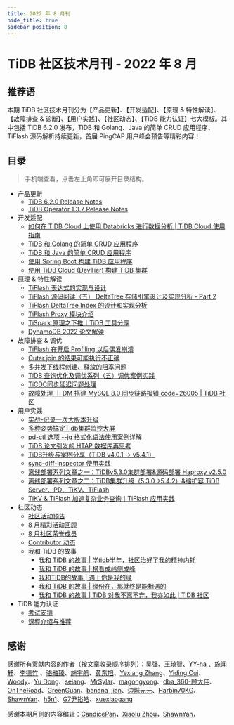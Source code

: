 ```yaml
---
title: 2022 年 8 月刊
hide_title: true
sidebar_position: 8
---
```


# TiDB 社区技术月刊 - 2022 年 8 月

## 推荐语

本期 TiDB 社区技术月刊分为【产品更新】、【开发适配】、【原理 & 特性解读】、【故障排查 & 诊断】、【用户实践】、【社区动态】、【TiDB 能力认证】七大模板。其中包括 TiDB 6.2.0 发布，TiDB 和 Golang、Java 的简单 CRUD 应用程序、TiFlash 源码解析持续更新，首届 PingCAP 用户峰会预告等精彩内容！

## 目录

> 手机端查看，点击左上角即可展开目录结构。

- 产品更新
  - [TiDB 6.2.0 Release Notes](1-update/1-tidb-6-2-0.md)
  - [TiDB Operator 1.3.7 Release Notes](1-update/2-tidb-operator-1-3-7.md)
- 开发适配
  - [如何在 TiDB Cloud 上使用 Databricks 进行数据分析 | TiDB Cloud 使用指南](2-development/1-tidb-cloud-databricks.md)
  - [TiDB 和 Golang 的简单 CRUD 应用程序](2-development/2-tidb-golang-crud.md)
  - [TiDB 和 Java 的简单 CRUD 应用程序](2-development/3-tidb-java-crud.md)
  - [使用 Spring Boot 构建 TiDB 应用程序](2-development/4-spring-boot-tidb.md)
  - [使用 TiDB Cloud (DevTier) 构建 TiDB 集群](2-development/5-tidb-cloud.md)
- 原理 & 特性解读
  - [TiFlash 表达式的实现与设计](3-feature-indepth/1-tiflash-expression-design.md)
  - [TiFlash 源码阅读（五） DeltaTree 存储引擎设计及实现分析 - Part 2](3-feature-indepth/2-tiflash-deltatree-storage-engine.md)
  - [TiFlash DeltaTree Index 的设计和实现分析](3-feature-indepth/3-tiflash-deltatree-index.md)
  - [TiFlash Proxy 模块介绍](3-feature-indepth/4-tiflash-proxy.md)
  - [TiSpark 原理之下推丨TiDB 工具分享](3-feature-indepth/5-tispark-push-down.md)
  - [DynamoDB 2022 论文解读](3-feature-indepth/6-dynameodb-2022-thesis-unscramble.md)
- 故障排查 & 调优
  - [TiFlash 在开启 Profiling 以后偶发崩溃](4-trouble-shooting/1-tiflash-profiling.md)
  - [Outer join 的结果可能执行不正确](4-trouble-shooting/2-tidb-outer-join.md)
  - [多并发下线程创建、释放的阻塞问题](4-trouble-shooting/3-tidb-multiple-concurrent-block.md)
  - [TiDB 查询优化及调优系列（五）调优案例实践](4-trouble-shooting/4-tidb-optimize-5.md)
  - [TiCDC同步延迟问题处理](4-trouble-shooting/5-ticdc-synchronization-delay.md)
  - [故障处理 ｜ DM 搭建 MySQL 8.0 同步链路报错 code=26005 | TiDB 社区](4-trouble-shooting/6-dm-mysql-code-26005.md)
- 用户实践
  - [实战-记录一次大版本升级](5-usercase/1-version-upgrade.md)
  - [多种姿势搞定Tidb集群监控大屏](5-usercase/2-tidb-cluster-monitor.md)
  - [pd-ctl 选项 --jq 格式化语法使用案例详解](5-usercase/3-pd-ctl.md)
  - [TiDB 论文引发的 HTAP 数据库再思考](5-usercase/4-tidb-htap.md)
  - [TiDB升级与案例分享（TiDB v4.0.1 → v5.4.1）](5-usercase/5-tidb-upgrade.md)
  - [sync-diff-inspector 使用实践](5-usercase/6-sync-diff-inspector.md)
  - [离线部署系列文章之一：TiDBv5.3.0集群部署&源码部署 Haproxy v2.5.0](5-usercase/7-offline-deploy.md)
  - [离线部署系列文章之二：TiDB集群升级（5.3.0->5.4.2）&缩扩容 TiDB Server、PD、TiKV、TiFlash](5-usercase/8-offline-deploy-2.md)
  - [TiKV & TiFlash 加速复杂业务查询丨TiFlash 应用实践](5-usercase/9-tikv-tiflash.md)
- 社区动态
  - [社区活动预告](6-community-news/1-upcoming-events.md)
  - [8 月精彩活动回顾](6-community-news/2-event-summary.md)
  - [8 月社区荣誉成员](6-community-news/3-mva-202208.md)
  - [Contributor 动态](6-community-news/4-contributors.md)
  - 我和 TiDB 的故事
    - [我和 TiDB 的故事 | 学tidb半年，社区治好了我的精神内耗](6-community-news/5-tidb-story/1-tidb-half-year.md)
    - [我和 TiDB 的故事 | 横看成岭侧成峰 ](6-community-news/5-tidb-story/2-when-viewed-in-face-may-look-like-a-range.md)
    - [我和TiDB的故事 | 遇上你是我的缘](6-community-news/5-tidb-story/3-meeting-you-my-fate.md)
    - [我和 TiDB 的故事 | 缘份在，那就终是能相遇的](6-community-news/5-tidb-story/4-fate-in-will-meet.md)
    - [我和 TiDB 的故事 | TiDB 对我不离不弃，我亦如此 | TiDB 社区](6-community-news/5-tidb-story/5-tidb-never-give-up.md)
- TiDB 能力认证
  - [考试安排](7-tidb-certification/1-pcta-pctp.md)
  - [课程介绍与推荐](7-tidb-certification/2-tidb-course.md)

## 感谢

感谢所有贡献内容的作者（按文章收录顺序排列）：[吴强](https://github.com/Daemonxiao)、[王琦智](https://github.com/Icemap)、[YY-ha ](https://tidb.net/u/YY-ha/answer)、[施闻轩](https://github.com/breezewish)、[李德竹](http://lidezhu) 、[骆融臻](https://github.com/CalvinNeo)、[施宇航](https://github.com/shiyuhang0)、[黄东旭](https://github.com/c4pt0r)、[Yexiang Zhang](https://github.com/mornyx)、[Yiding Cui](https://github.com/winoros)、[Woody](https://github.com/bestwoody)、[Yu Dong](https://github.com/yudongusa)、[seiang](https://tidb.net/u/seiang/answer)、[MrSylar](https://tidb.net/u/MrSylar/answer)、[magongyong](https://tidb.net/u/magongyong/answer)、[dba_360-顾大伟](https://tidb.net/u/dba_360-顾大伟/answer)、[OnTheRoad](https://tidb.net/u/OnTheRoad/answer)、[GreenGuan](https://tidb.net/u/GreenGuan/answer)、[banana_jian](https://tidb.net/u/banana_jian/answer)、[边城元元](https://tidb.net/u/边城元元/answer)、[Harbin70KG](https://tidb.net/u/Harbin70KG/answer)、[ShawnYan](https://tidb.net/u/ShawnYan/answer)、[h5n1](https://tidb.net/u/h5n1/answer)、[G7尹裕皓](https://tidb.net/u/G7尹裕皓/answer)、[xuexiaogang](https://tidb.net/u/xuexiaogang/answer)

感谢本期月刊的内容编辑：[CandicePan](https://github.com/Candicepan)，[Xiaolu Zhou](https://github.com/luzizhuo)，[ShawnYan](https://tidb.net/u/ShawnYan/post/all)，
